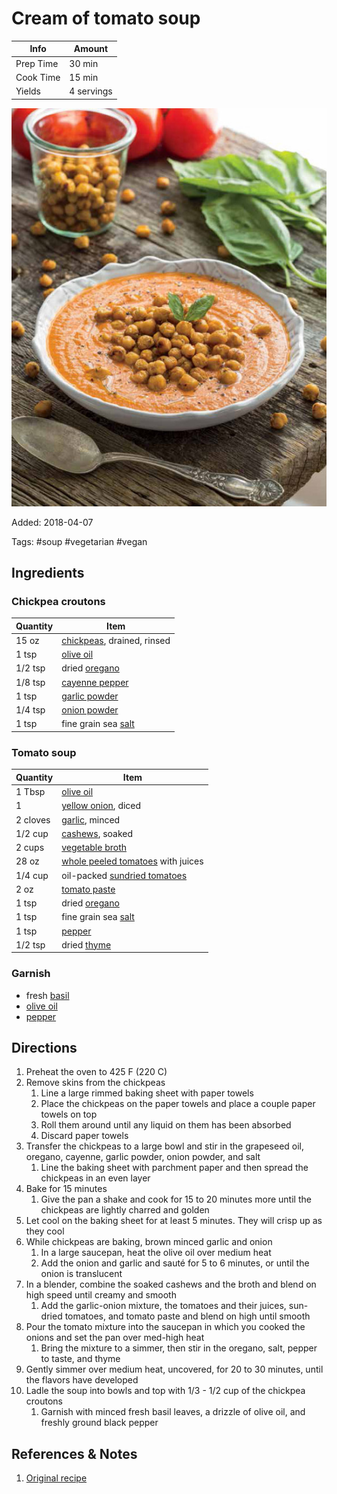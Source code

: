 # Cream of tomato soup

| Info      | Amount     |
| --------- | ---------- |
| Prep Time | 30 min     |
| Cook Time | 15 min     |
| Yields    | 4 servings |

![Cream of tomato soup](../assets/cream-tomato.jpg)

Added: 2018-04-07

Tags: #soup #vegetarian #vegan

## Ingredients

### Chickpea croutons

| Quantity | Item                                                      |
| -------- | --------------------------------------------------------- |
| 15 oz    | [chickpeas](../Ingredients/chickpeas.md), drained, rinsed |
| 1 tsp    | [olive oil](../Ingredients/olive%20oil.md)                |
| 1/2 tsp  | dried [oregano](../Ingredients/oregano.md)                |
| 1/8 tsp  | [cayenne pepper](../Ingredients/cayenne%20pepper.md)      |
| 1 tsp    | [garlic powder](../Ingredients/garlic-powder.md)          |
| 1/4 tsp  | [onion powder](../Ingredients/onion-powder.md)            |
| 1 tsp    | fine grain sea [salt](../Ingredients/salt.md)             |

### Tomato soup

| Quantity | Item                                                                             |
| -------- | -------------------------------------------------------------------------------- |
| 1 Tbsp   | [olive oil](../Ingredients/olive%20oil.md)                                       |
| 1        | [yellow onion](../Ingredients/yellow-onion.md), diced                            |
| 2 cloves | [garlic](../Ingredients/garlic.md), minced                                       |
| 1/2 cup  | [cashews](../Ingredients/cashews.md), soaked                                     |
| 2 cups   | [vegetable broth](../Ingredients/vegetable%20broth.md)                           |
| 28 oz    | [whole peeled tomatoes](../Ingredients/whole%20peeled%20tomatoes.md) with juices |
| 1/4 cup  | oil-packed [sundried tomatoes](../Ingredients/sundried-tomatoes.md)              |
| 2 oz     | [tomato paste](../Ingredients/tomato%20paste.md)                                 |
| 1 tsp    | dried [oregano](../Ingredients/oregano.md)                                       |
| 1 tsp    | fine grain sea [salt](../Ingredients/salt.md)                                    |
| 1 tsp    | [pepper](../Ingredients/pepper.md)                                               |
| 1/2 tsp  | dried [thyme](../Ingredients/thyme.md)                                           |

### Garnish

* fresh [basil](../Ingredients/basil.md)
* [olive oil](../Ingredients/olive%20oil.md)
* [pepper](../Ingredients/pepper.md)

## Directions

1. Preheat the oven to 425 F (220 C)
2. Remove skins from the chickpeas
   1. Line a large rimmed baking sheet with paper towels
   2. Place the chickpeas on the paper towels and place a couple paper towels on top
   3. Roll them around until any liquid on them has been absorbed
   4. Discard paper towels
3. Transfer the chickpeas to a large bowl and stir in the grapeseed oil, oregano, cayenne, garlic powder, onion powder, and salt
   1. Line the baking sheet with parchment paper and then spread the chickpeas in an even layer
4. Bake for 15 minutes
   1. Give the pan a shake and cook for 15 to 20 minutes more until the chickpeas are lightly charred and golden
5. Let cool on the baking sheet for at least 5 minutes. They will crisp up as they cool
6. While chickpeas are baking, brown minced garlic and onion
   1. In a large saucepan, heat the olive oil over medium heat
   2. Add the onion and garlic and sauté for 5 to 6 minutes, or until the onion is translucent
7. In a blender, combine the soaked cashews and the broth and blend on high speed until creamy and smooth
   1. Add the garlic-onion mixture, the tomatoes and their juices, sun-dried tomatoes, and tomato paste and blend on high until smooth
8. Pour the tomato mixture into the saucepan in which you cooked the onions and set the pan over med-high heat
   1. Bring the mixture to a simmer, then stir in the oregano, salt, pepper to taste, and thyme
9. Gently simmer over medium heat, uncovered, for 20 to 30 minutes, until the flavors have developed
10. Ladle the soup into bowls and top with 1/3 - 1/2 cup of the chickpea croutons
    1. Garnish with minced fresh basil leaves, a drizzle of olive oil, and freshly ground black pepper

## References & Notes

1. [Original recipe](http://www.styleathome.com/food-and-drink/recipes/article/recipe-cream-of-tomato-soup-with-roasted-italian-chickpea-croutons)